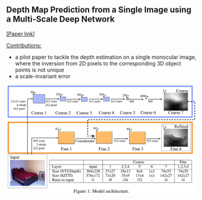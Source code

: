 ## Depth Map Prediction from a Single Image using a Multi-Scale Deep Network

[[<ins>Paper link</ins>]](https://arxiv.org/abs/1406.2283)

<ins>Contributions:</ins> 
* a pilot paper to tackle the depth estimation on a single monocular image, where the inversion from 2D pixels to the corresponding 3D object points is not unique
* a scale-invariant error

<img src="https://github.com/bolianchen/deep-learning-paper-reading/blob/main/depth_map_prediction/depth_map_prediction_from_a_single_image_using_a_multi-scale_deep_network/images/fig1.png" width="564">

